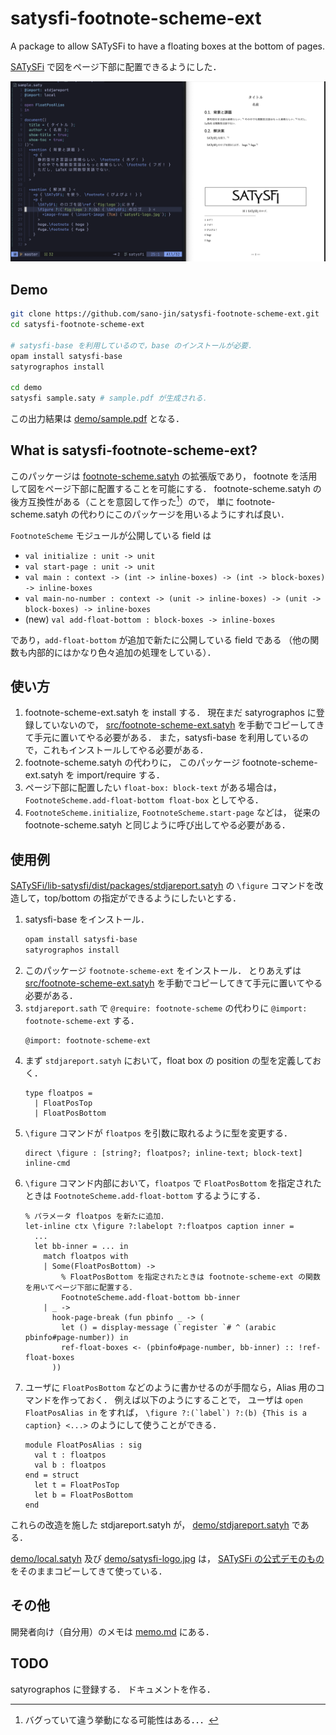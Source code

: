 # satysfi-footnote-scheme-ext

A package to allow SATySFi to have a floating boxes at the bottom of pages.

[SATySFi](https://github.com/gfngfn/SATySFi) で図をページ下部に配置できるようにした．

![Demo image.](demo.png)

## Demo

```bash
git clone https://github.com/sano-jin/satysfi-footnote-scheme-ext.git
cd satysfi-footnote-scheme-ext

# satysfi-base を利用しているので，base のインストールが必要．
opam install satysfi-base
satyrographos install

cd demo
satysfi sample.saty # sample.pdf が生成される．
```

この出力結果は [demo/sample.pdf](demo/sample.pdf) となる．

## What is satysfi-footnote-scheme-ext?

このパッケージは
[footnote-scheme.satyh](https://github.com/gfngfn/SATySFi/blob/master/lib-satysfi/dist/packages/footnote-scheme.satyh)
の拡張版であり，
footnote を活用して図をページ下部に配置することを可能にする．
footnote-scheme.satyh の後方互換性がある（ことを意図して作った[^1]）ので，
単に footnote-scheme.satyh の代わりにこのパッケージを用いるようにすれば良い．

`FootnoteScheme` モジュールが公開している field は

- `val initialize : unit -> unit`
- `val start-page : unit -> unit`
- `val main : context -> (int -> inline-boxes) -> (int -> block-boxes) -> inline-boxes`
- `val main-no-number : context -> (unit -> inline-boxes) -> (unit -> block-boxes) -> inline-boxes`
- (new) `val add-float-bottom : block-boxes -> inline-boxes`

であり，`add-float-bottom` が追加で新たに公開している field である
（他の関数も内部的にはかなり色々追加の処理をしている）．

## 使い方

1. footnote-scheme-ext.satyh を install する．
   現在まだ satyrographos に登録していないので，
   [src/footnote-scheme-ext.satyh](src/footnote-scheme-ext.satyh) を手動でコピーしてきて手元に置いてやる必要がある．
   また，satysfi-base を利用しているので，これもインストールしてやる必要がある．
2. footnote-scheme.satyh の代わりに，
   このパッケージ footnote-scheme-ext.satyh を import/require する．
3. ページ下部に配置したい `float-box: block-text` がある場合は，
   `FootnoteScheme.add-float-bottom float-box` としてやる．
4. `FootnoteScheme.initialize`, `FootnoteScheme.start-page` などは，
   従来の footnote-scheme.satyh と同じように呼び出してやる必要がある．

[^1]: バグっていて違う挙動になる可能性はある．．．

## 使用例

[SATySFi/lib-satysfi/dist/packages/stdjareport.satyh](https://github.com/gfngfn/SATySFi/tree/master/lib-satysfi/dist/packages/stdjareport.satyh)
の `\figure` コマンドを改造して，top/bottom の指定ができるようにしたいとする．

1. satysfi-base をインストール．
   ```bash
   opam install satysfi-base
   satyrographos install
   ```
2. このパッケージ `footnote-scheme-ext` をインストール．
   とりあえずは
   [src/footnote-scheme-ext.satyh](src/footnote-scheme-ext.satyh) を手動でコピーしてきて手元に置いてやる必要がある．
3. `stdjareport.sath` で `@require: footnote-scheme` の代わりに `@import: footnote-scheme-ext` する．
   ```
   @import: footnote-scheme-ext
   ```
4. まず `stdjareport.satyh` において，float box の position の型を定義しておく．
   ```
   type floatpos =
     | FloatPosTop
     | FloatPosBottom
   ```
5. `\figure` コマンドが `floatpos` を引数に取れるように型を変更する．
   ```
   direct \figure : [string?; floatpos?; inline-text; block-text] inline-cmd
   ```
6. `\figure` コマンド内部において，`floatpos` で `FloatPosBottom` を指定されたときは
   `FootnoteScheme.add-float-bottom` するようにする．
   ```
   % パラメータ floatpos を新たに追加．
   let-inline ctx \figure ?:labelopt ?:floatpos caption inner =
     ...
     let bb-inner = ... in
       match floatpos with
       | Some(FloatPosBottom) ->
           % FloatPosBottom を指定されたときは footnote-scheme-ext の関数を用いてページ下部に配置する．
           FootnoteScheme.add-float-bottom bb-inner
       | _ ->
         hook-page-break (fun pbinfo _ -> (
           let () = display-message (`register `# ^ (arabic pbinfo#page-number)) in
           ref-float-boxes <- (pbinfo#page-number, bb-inner) :: !ref-float-boxes
         ))
   ```
7. ユーザに `FloatPosBottom` などのように書かせるのが手間なら，Alias 用のコマンドを作っておく．
   例えば以下のようにすることで，
   ユーザは `open FloatPosAlias in` をすれば，
   `` \figure ?:(`label`) ?:(b) {This is a caption} <...> ``
   のようにして使うことができる．
   ```
   module FloatPosAlias : sig
     val t : floatpos
     val b : floatpos
   end = struct
     let t = FloatPosTop
     let b = FloatPosBottom
   end
   ```

これらの改造を施した stdjareport.satyh が，
[demo/stdjareport.satyh](demo/stdjareport.satyh) である．

[demo/local.satyh](demo/local.satyh) 及び
[demo/satysfi-logo.jpg](demo/satysfi-logo.jpg) は，
[SATySFi の公式デモのもの](https://github.com/gfngfn/SATySFi/blob/master/demo/local.satyh)
をそのままコピーしてきて使っている．

## その他

開発者向け（自分用）のメモは [memo.md](memo.md) にある．

## TODO

satyrographos に登録する．
ドキュメントを作る．
